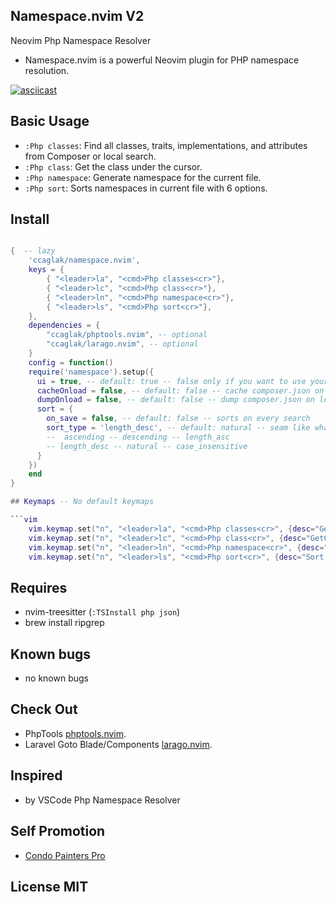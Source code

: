 ## Namespace.nvim V2

Neovim Php Namespace Resolver

- Namespace.nvim is a powerful Neovim plugin for PHP namespace resolution.

[![asciicast](https://asciinema.org/a/558130.svg)](https://asciinema.org/a/558130)

## Basic Usage

- `:Php classes`: Find all classes, traits, implementations, and attributes from Composer or local search.
- `:Php class`: Get the class under the cursor.
- `:Php namespace`: Generate namespace for the current file.
- `:Php sort`: Sorts namespaces in current file with 6 options.



## Install

```lua

{  -- lazy
    'ccaglak/namespace.nvim',
    keys = {
        { "<leader>la", "<cmd>Php classes<cr>"},
        { "<leader>lc", "<cmd>Php class<cr>"},
        { "<leader>ln", "<cmd>Php namespace<cr>"},
        { "<leader>ls", "<cmd>Php sort<cr>"},
    },
    dependencies = {
        "ccaglak/phptools.nvim", -- optional
        "ccaglak/larago.nvim", -- optional
    }
    config = function()
    require('namespace').setup({
      ui = true, -- default: true -- false only if you want to use your own ui
      cacheOnload = false, -- default: false -- cache composer.json on load
      dumpOnload = false, -- default: false -- dump composer.json on load
      sort = {
        on_save = false, -- default: false -- sorts on every search
        sort_type = 'length_desc', -- default: natural -- seam like what pint is sorting
        --  ascending -- descending -- length_asc
        -- length_desc -- natural -- case_insensitive
      }
    })
    end
}

## Keymaps -- No default keymaps

```vim
    vim.keymap.set("n", "<leader>la", "<cmd>Php classes<cr>", {desc="GetClasses", silent = true})
    vim.keymap.set("n", "<leader>lc", "<cmd>Php class<cr>", {desc="GetClass",silent = true})
    vim.keymap.set("n", "<leader>ln", "<cmd>Php namespace<cr>", {desc="Namespace",silent = true})
    vim.keymap.set("n", "<leader>ls", "<cmd>Php sort<cr>", {desc="Sort Classes",silent = true})
```

## Requires

-   nvim-treesitter (`:TSInstall php json`)
-   brew install ripgrep

## Known bugs
-   no known bugs

## Check Out

- PhpTools [phptools.nvim](https://github.com/ccaglak/phptools.nvim).
- Laravel Goto Blade/Components [larago.nvim](https://github.com/ccaglak/larago.nvim).


## Inspired

-   by VSCode Php Namespace Resolver


## Self Promotion

- [Condo Painters Pro](https://www.condopainterspro.ca)

## License MIT
